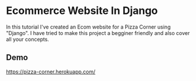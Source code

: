 
# Ecommerce Website In Django

In this tutorial I've created an Ecom website for a Pizza Corner using "Django". I have tried to make this project a begginer friendly and also cover all your concepts.



## Demo

https://pizza-corner.herokuapp.com/

